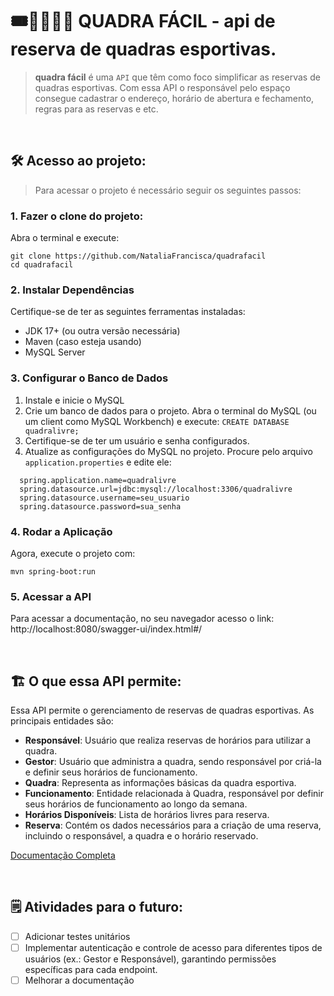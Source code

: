 # 🎟️🚶🏽‍♀️‍➡️ QUADRA FÁCIL - api de reserva de quadras esportivas.

> **quadra fácil** é uma `API` que têm como foco simplificar as reservas de quadras esportivas. Com essa API o responsável pelo espaço consegue cadastrar o endereço, horário de abertura e fechamento, regras para as reservas e etc.

</br>

## 🛠️ Acesso ao projeto:

> Para acessar o projeto é necessário seguir os seguintes passos:

### 1. Fazer o clone do projeto:
Abra o terminal e execute:
```
git clone https://github.com/NataliaFrancisca/quadrafacil
cd quadrafacil
```

### 2. Instalar Dependências
Certifique-se de ter as seguintes ferramentas instaladas:
- JDK 17+ (ou outra versão necessária)
- Maven (caso esteja usando)
- MySQL Server
  
### 3. Configurar o Banco de Dados
1. Instale e inicie o MySQL
2. Crie um banco de dados para o projeto. Abra o terminal do MySQL (ou um client como MySQL Workbench) e execute: `CREATE DATABASE quadralivre;`
4. Certifique-se de ter um usuário e senha configurados.
5. Atualize as configurações do MySQL no projeto. Procure pelo arquivo `application.properties` e edite ele:
  ```
    spring.application.name=quadralivre
    spring.datasource.url=jdbc:mysql://localhost:3306/quadralivre
    spring.datasource.username=seu_usuario
    spring.datasource.password=sua_senha
  ```

### 4. Rodar a Aplicação
Agora, execute o projeto com:
```
mvn spring-boot:run
```

### 5. Acessar a API
Para acessar a documentação, no seu navegador acesso o link: http://localhost:8080/swagger-ui/index.html#/

</br>

## 🏗️ O que essa API permite:
Essa API permite o gerenciamento de reservas de quadras esportivas. As principais entidades são:
- **Responsável**: Usuário que realiza reservas de horários para utilizar a quadra.
- **Gestor**: Usuário que administra a quadra, sendo responsável por criá-la e definir seus horários de funcionamento.
- **Quadra**: Representa as informações básicas da quadra esportiva.
- **Funcionamento**: Entidade relacionada à Quadra, responsável por definir seus horários de funcionamento ao longo da semana.
- **Horários Disponíveis**: Lista de horários livres para reserva.
- **Reserva**: Contém os dados necessários para a criação de uma reserva, incluindo o responsável, a quadra e o horário reservado.

[Documentação Completa](https://nat-francisca.notion.site/doc-API-quadralivre-1c1fdff88f3a8051b227d0f9e8629475)


</br>

## 🗒️ Atividades para o futuro:
- [ ] Adicionar testes unitários
- [ ] Implementar autenticação e controle de acesso para diferentes tipos de usuários (ex.: Gestor e Responsável), garantindo permissões específicas para cada endpoint.
- [ ] Melhorar a documentação

